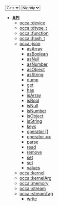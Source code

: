 <div class="api-version-container">
  <select onchange="vm.onLanguageChange(this)">
    <option value="cpp">C++</option>
  </select>
  <select onchange="vm.onVersionChange(this)">
    <option value="nightly">Nightly</option>
  </select>
</div>

- [**API**](/api/)
  - [occa::device](/api/device/)
  - [occa::dtype_t](/api/dtype_t/)
  - [occa::function](/api/function/)
  - [occa::hash_t](/api/hash_t/)
  - [occa::json](/api/json/)
    - [asArray](/api/json/asArray)
    - [asBoolean](/api/json/asBoolean)
    - [asNull](/api/json/asNull)
    - [asNumber](/api/json/asNumber)
    - [asObject](/api/json/asObject)
    - [asString](/api/json/asString)
    - [dump](/api/json/dump)
    - [get](/api/json/get)
    - [has](/api/json/has)
    - [isArray](/api/json/isArray)
    - [isBool](/api/json/isBool)
    - [isNull](/api/json/isNull)
    - [isNumber](/api/json/isNumber)
    - [isObject](/api/json/isObject)
    - [isString](/api/json/isString)
    - [keys](/api/json/keys)
    - [operator []](/api/json/operator_brackets)
    - [operator ==](/api/json/operator_equals)
    - [parse](/api/json/parse)
    - [read](/api/json/read)
    - [remove](/api/json/remove)
    - [set](/api/json/set)
    - [set](/api/json/size)
    - [values](/api/json/value)
  - [occa::kernel](/api/kernel/)
  - [occa::kernelArg](/api/kernelArg)
  - [occa::memory](/api/memory/)
  - [occa::stream](/api/stream/)
  - [occa::streamTag](/api/streamTag/)
    - [write](/api/json/write)
